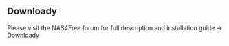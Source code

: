 Downloady
---------

Please visit the NAS4Free forum for full description and installation guide -> <a href="http://forums.nas4free.org/viewtopic.php?f=71&t=11719#p73327">Downloady</a>
